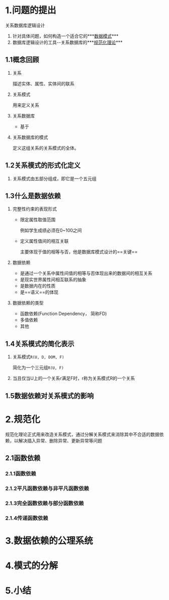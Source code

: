 # 1.问题的提出

关系数据库逻辑设计

1. 针对具体问题，如何构造一个适合它的***<u>数据模式</u>***
2. 数据库逻辑设计的工具--关系数据库的***<u>规范化理论</u>***



## 1.1概念回顾

1. 关系

   描述实体、属性、实体间的联系

2. 关系模式

   用来定义关系

3. 关系数据库

   + 基于

4. 关系数据库的模式

   定义这组关系的关系模式的全体。



## 1.2关系模式的形式化定义

1. 关系模式由五部分组成，即它是一个五元组



## 1.3什么是数据依赖

1. 完整性约束的表现形式

   + 限定属性取值范围

     例如学生成绩必须在0~100之间

   + 定义属性值间的相互关联

     主要体现于值的相等与否，他是数据库模式设计的==关键==

2. 数据依赖

   + 是通过一个关系中属性间值的相等与否体现出来的数据间的相互关系
   + 是现实世界属性间相互联系的抽象
   + 是数据内在的性质
   + 是==语义==的体现

3. 数据依赖的类型

   + 函数依赖(Function Dependency， 简称FD)
   + 多值依赖
   + 其他



## 1.4关系模式的简化表示

1. 关系模式`R(U, D, DOM, F)`

   简化为一个三元组`R(U, F)`

2. 当且仅当U上的一个关系r满足F时，r称为关系模式R的一个关系



## 1.5数据依赖对关系模式的影响



# 2.规范化

规范化理论正式用来改造关系模式，通过分解关系模式来消除其中不合适的数据依赖，以解决插入异常、删除异常、更新异常等问题



## 2.1函数依赖

### 2.1.1函数依赖



### 2.1.2平凡函数依赖与非平凡函数依赖



### 2.1.3完全函数依赖与部分函数依赖



### 2.1.4传递函数依赖





# 3.数据依赖的公理系统





# 4.模式的分解



# 5.小结